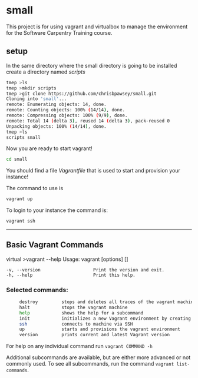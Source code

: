 # small

This project is for using vagrant and virtualbox to manage the environment for 
the Software Carpentry Training course.

##  setup 

In the same directory where the small directory is going to be installed 
create a directory named *scripts*

```bash 
tmep >ls
tmep >mkdir scripts
tmep >git clone https://github.com/chrisbpawsey/small.git
Cloning into 'small'...
remote: Enumerating objects: 14, done.
remote: Counting objects: 100% (14/14), done.
remote: Compressing objects: 100% (9/9), done.
remote: Total 14 (delta 3), reused 14 (delta 3), pack-reused 0
Unpacking objects: 100% (14/14), done.
tmep >ls
scripts	small
```

Now you are ready to start vagrant!

```bash
cd small
```

You should find a file *Vagrantfile* that is used to start and 
provision your instance!

The command to use is 
```bash
vagrant up
```

To login to your instance the command is:
```bash
vagrant ssh
```


-----------------------

## Basic Vagrant Commands
virtual >vagrant --help
Usage: vagrant [options] <command> [<args>]

    -v, --version                    Print the version and exit.
    -h, --help                       Print this help.

### Selected commands:
```bash
     destroy         stops and deletes all traces of the vagrant machine
     halt            stops the vagrant machine
     help            shows the help for a subcommand
     init            initializes a new Vagrant environment by creating a Vagrantfile
     ssh             connects to machine via SSH
     up              starts and provisions the vagrant environment
     version         prints current and latest Vagrant version
```
For help on any individual command run `vagrant COMMAND -h`

Additional subcommands are available, but are either more advanced
or not commonly used. To see all subcommands, run the command
`vagrant list-commands`.


